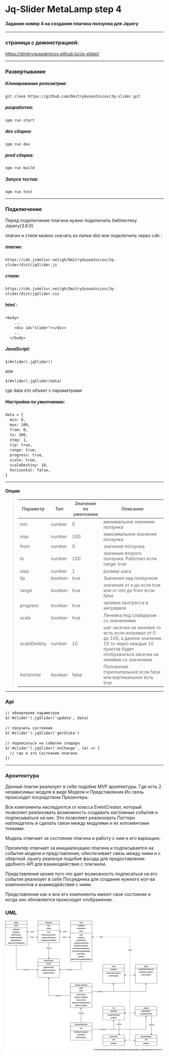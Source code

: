 # Jq-Slider MetaLamp step 4
#### Задание номер 4 на создания плагина ползунка  для Jquery 

------
### страница с демонстрацией:
https://dmitryguseatnicov.github.io/Jq-slider/

------

### Развертывание 
##### Клонирование репозитрия:
```
git clone https://github.com/DmitryGuseatnicov/Jq-slider.git
```

##### разработка:
```
npm run start
```

##### dev сборка:
```
npm run dev
```

##### prod сборка:
```
npm run build
```

##### Запуск тестов:
```
npm run test
```
------
### Подключение 

Перед подключение плагина нужно подключить библиотеку Jquery(3.6.0) 

плагин и стили можно скачать из папки dist или подключить через cdn :

##### плагин:
```
https://cdn.jsdelivr.net/gh/DmitryGuseatnicov/Jq-slider/dist/jqSlider.js
```
##### стили:
```
https://cdn.jsdelivr.net/gh/DmitryGuseatnicov/Jq-slider/dist/jqSlider.css
```

##### html :

```
<body>
    ...
    <div id="slider"></div>
    ...
  </body>
```
##### JavaScript:
```
$(#slider).jqSlider()
```

или

```
$(#slider).jqSlider(data)
```
где  data это объект с параметрами

##### Настройки по умолчанию: 

```
data = {
  min: 0,
  max: 100,
  from: 0,
  to: 100,
  step: 1,
  tip: true,
  range: true,
  progress: true,
  scale: true,
  scaleDestiny: 10,
  horizontal: false,
}
```
------
#### Опции
>|Параметр|Тип|Значение по умолчание|Описание|
> |-------------|----------|---------|---------|
> |min|number|0|минимальное значение ползунка|
> |max|number|100|максимальное значение ползунка|
> |from|number|0|значение ползунка|
> |to|number|100|значение второго ползунка. Работает если range: true|
> |step|number|1|размер шага|
> |tip|boolean|true|Значение над ползунком|
> |range|boolean|true|значение от и до если true или от min до from если false|
> |progress|boolean|true|заливка прогресса в интревале|
> |scale|boolean|true|Линейка под слайдером со значениями|
> |scaleDestiny|number|10|шаг засечки на линейке.то есть если интревал от 0 до 100, а данное значение 10 то через каждые 10 пунктов будет отображаться засечка на линейке со значением  |
> |horizontal|boolean|false|Положение горизонтальное если false или вертикальное есть true|

------
### Api
```
// обновление параметров
$('#slider').jqSlider('update', data)

// получить состояние 
$('#slider').jqSlider('getState') 

// подписаться на события сладера 
$('#slider').jqSlider('onChange', (e) => {
  // где е это Состояние плагина
})
```
-------

### Архитектура

Данный плагин реализует в себе подобие MVP архитектуры. Где есть 2 независимых модуля в виде Модели и Представления.Их связь происходит посредством Презентера.

Все компоненты наследуются от класса EventCreator, который позволяет реализовать возможность создавать кастомные события и подписываться на них. Это позволяет реализовать Паттерн наблюдатель и сделать связи между модулями и их копоментами тонкими.

Модель отвечает за состояние плагина и работу с ним и его вариацию.

Презентер отвечает за инициализацию плагина и подписывается на события модели и представления, обеспечивает связь между ними и с оберткой Jquery реализуя подобие фасада для предоставления удобного API для взаимодействия с плагином.

Представление кроме того что дает возможность подписаться на его события реализует в себе Посредника для создания нужного кол-ва компонентов и взаимодействия с ними.

Представление как и все его компоненты имеют свое состояние и когда оно обновляется происходит отображение.


### UML
![UML](/UML/js-slider.drawio.png)















